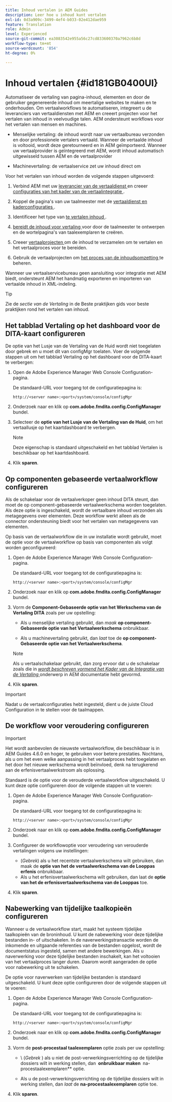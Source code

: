 ```yaml
---
title: Inhoud vertalen in AEM Guides
description: Leer hoe u inhoud kunt vertalen
exl-id: 0d3a909c-3499-4ef4-b033-02e412dae959
feature: Translation
role: Admin
level: Experienced
source-git-commit: ea3083542e955a56c27cd833600370a7962c6b8d
workflow-type: tm+mt
source-wordcount: '854'
ht-degree: 0%

---
```


# Inhoud vertalen {#id181GB0400UI}

Automatiseer de vertaling van pagina-inhoud, elementen en door de gebruiker gegenereerde inhoud om meertalige websites te maken en te onderhouden. Om vertaalworkflows te automatiseren, integreert u de leveranciers van vertaaldiensten met AEM en creeert projecten voor het vertalen van inhoud in veelvoudige talen. AEM ondersteunt workflows voor het vertalen van mensen en machines.

- Menselijke vertaling: de inhoud wordt naar uw vertaalbureau verzonden en door professionele vertalers vertaald. Wanneer de vertaalde inhoud is voltooid, wordt deze geretourneerd en in AEM geïmporteerd. Wanneer uw vertaalprovider is geïntegreerd met AEM, wordt inhoud automatisch uitgewisseld tussen AEM en de vertaalprovider

- Machinevertaling: de vertaalservice zet uw inhoud direct om


Voor het vertalen van inhoud worden de volgende stappen uitgevoerd:

1. Verbind AEM met uw [ leverancier van de vertaaldienst ](https://helpx.adobe.com/nl/experience-manager/6-5/sites/administering/using/tc-tic.html#ConnectingtoaTranslationServiceProvider) en creeer [ configuraties van het kader van de vertaalintegratie ](https://helpx.adobe.com/nl/experience-manager/6-5/sites/administering/using/tc-tic.html#CreatingaTranslationIntegrationConfiguration).

1. Koppel de pagina&#39;s van uw taalmeester met de [ vertaaldienst en kaderconfiguraties ](https://helpx.adobe.com/nl/experience-manager/6-5/sites/administering/using/tc-tic.html#ConfiguringPagesforTranslation).

1. Identificeer het type van [ te vertalen inhoud ](https://helpx.adobe.com/nl/experience-manager/6-5/sites/administering/using/tc-rules.html).

1. [ bereidt de inhoud voor vertaling ](https://helpx.adobe.com/nl/experience-manager/6-5/sites/administering/using/tc-prep.html) voor door de taalmeester te ontwerpen en de wortelpagina&#39;s van taalexemplaren te creëren.

1. Creeer [ vertaalprojecten ](https://helpx.adobe.com/nl/experience-manager/6-5/sites/administering/using/tc-manage.html) om de inhoud te verzamelen om te vertalen en het vertaalproces voor te bereiden.

1. Gebruik de vertaalprojecten om [ het proces van de inhoudsomzetting ](https://helpx.adobe.com/nl/experience-manager/6-5/sites/administering/using/tc-manage.html) te beheren.


Wanneer uw vertaalservicebureau geen aansluiting voor integratie met AEM biedt, ondersteunt AEM het handmatig exporteren en importeren van vertaalde inhoud in XML-indeling.

>[!TIP]
>
> Zie de *sectie van de Vertaling* in de Beste praktijken gids voor beste praktijken rond het vertalen van inhoud.

## Het tabblad Vertaling op het dashboard voor de DITA-kaart configureren

De optie van het Lusje van de Vertaling van de Huid wordt niet toegelaten door gebrek en u moet dit van configMgr toelaten. Voer de volgende stappen uit om het tabblad Vertaling op het dashboard voor de DITA-kaart te verbergen:

1. Open de Adobe Experience Manager Web Console Configuration-pagina.

   De standaard-URL voor toegang tot de configuratiepagina is:

   ```http
   http://<server name>:<port>/system/console/configMgr
   ```

1. Onderzoek naar en klik op **com.adobe.fmdita.config.ConfigManager** bundel.

1. Selecteer de **optie van het Lusje van de Vertaling van de Huid**, om het vertaallusje op het kaartdashboard te verbergen.

   >[!NOTE]
   >
   > Deze eigenschap is standaard uitgeschakeld en het tabblad Vertalen is beschikbaar op het kaartdashboard.

1. Klik **sparen**.

## Op componenten gebaseerde vertaalworkflow configureren

Als de schakelaar voor de vertaalverkoper geen inhoud DITA steunt, dan moet de op component-gebaseerde vertaalwerkschema worden toegelaten. Als deze optie is ingeschakeld, wordt de vertaalbare inhoud verzonden als metagegevens over elementen. Deze workflow werkt alleen als de connector ondersteuning biedt voor het vertalen van metagegevens van elementen.

Op basis van de vertaalworkflow die in uw installatie wordt gebruikt, moet de optie voor de vertaalworkflow op basis van componenten als volgt worden geconfigureerd:

1. Open de Adobe Experience Manager Web Console Configuration-pagina.

   De standaard-URL voor toegang tot de configuratiepagina is:

   ```http
   http://<server name>:<port>/system/console/configMgr
   ```

1. Onderzoek naar en klik op **com.adobe.fmdita.config.ConfigManager** bundel.

1. Vorm de **Component-Gebaseerde optie van het Werkschema van de Vertaling DITA** zoals per uw opstelling:

   - Als u menselijke vertaling gebruikt, dan *maak* **op component-Gebaseerde optie van het Vertaalwerkschema** onbruikbaar.

   - Als u machinevertaling gebruikt, dan *laat* toe de **op component-Gebaseerde optie van het Vertaalwerkschema**.

   >[!NOTE]
   >
   > Als u vertaalschakelaar gebruikt, dan zorg ervoor dat u de schakelaar zoals die in *[wordt beschreven vormend het Kader van de Integratie van de Vertaling ](https://helpx.adobe.com/nl/experience-manager/6-5/sites/administering/using/tc-tic.html)* onderwerp in AEM documentatie hebt gevormd.

1. Klik **sparen**.

>[!IMPORTANT]
>
> Nadat u de vertaalconfiguraties hebt ingesteld, dient u de juiste Cloud Configuration in te stellen voor de taalmappen.

## De workflow voor veroudering configureren

>[!IMPORTANT]
> 
> Het wordt aanbevolen de nieuwste vertaalworkflow, die beschikbaar is in AEM Guides 4.6.0 en hoger, te gebruiken voor betere prestaties. Nochtans, als u om het even welke aanpassing in het vertaalproces hebt toegelaten en het door het nieuwe werkschema wordt beïnvloed, denk na terugkerend aan de erfenisvertaalwerkstroom als oplossing.



Standaard is de optie voor de verouderde vertaalworkflow uitgeschakeld. U kunt deze optie configureren door de volgende stappen uit te voeren:

1. Open de Adobe Experience Manager Web Console Configuration-pagina.

   De standaard-URL voor toegang tot de configuratiepagina is:

   ```http
   http://<server name>:<port>/system/console/configMgr
   ```

1. Onderzoek naar en klik op **com.adobe.fmdita.config.ConfigManager** bundel.

1. Configureer de workflowoptie voor veroudering van verouderde vertalingen volgens uw instellingen:

   - (*Gebrek*) als u het recentste vertaalwerkschema wilt gebruiken, dan maak de **optie van het de vertaalwerkschema van de Looppas erfenis** onbruikbaar.
   - Als u het erfenisvertaalwerkschema wilt gebruiken, dan laat de **optie van het de erfenisvertaalwerkschema van de Looppas** toe.

1. Klik **sparen**.






<!---

This was added for 2406 CS IG

## Configure the legacy translation workflow 

It is recommended that you use the latest translation workflow, which provides enhanced performance. However, you can configure the legacy translation workflow if necessary.

Based on the translation workflow used in your setup, provide the following (property) details to configure the legacy translation workflow: the component-based translation workflow option should be configured as follows:

1.  Open the Adobe Experience Manager Web Console Configuration page.

    The default URL to access the configuration page is:

    ! Add the syntax of http as given in previous config

    Note: Configure htttp code as given in previous sample
    

1.  Search for and click on the **com.adobe.fmdita.config.ConfigManager** bundle.



1.  Configure the **Run legacy translation workflow** option as per your setup:

    -   If you use the latest translation workflow, then *Disable* \( `false`\) the **Run legacy translation workflow** option. The latest translation workflow is enabled by default. <br> 

    -   If you use the legacy translation, then *Enable \( `true`\)* the **Run legacy translation workflow** option.

1.  Click **Save**.


--->


## Nabewerking van tijdelijke taalkopieën configureren

Wanneer u de vertaalworkflow start, maakt het systeem tijdelijke taalkopieën van de broninhoud. U kunt de nabewerking voor deze tijdelijke bestanden in- of uitschakelen. In de naverwerkingstransactie worden de inkomende en uitgaande referenties van de bestanden opgelost, wordt de documentstatus ingesteld, samen met andere bewerkingen. Als u naverwerking voor deze tijdelijke bestanden inschakelt, kan het voltooien van het vertaalproces langer duren. Daarom wordt aangeraden de optie voor nabewerking uit te schakelen.

De optie voor naverwerken van tijdelijke bestanden is standaard uitgeschakeld. U kunt deze optie configureren door de volgende stappen uit te voeren:

1. Open de Adobe Experience Manager Web Console Configuration-pagina.

   De standaard-URL voor toegang tot de configuratiepagina is:

   ```http
   http://<server name>:<port>/system/console/configMgr
   ```

1. Onderzoek naar en klik op **com.adobe.fmdita.config.ConfigManager** bundel.

1. Vorm de **post-procestaal taalexemplaren** optie zoals per uw opstelling:

   - \ (*Gebrek* \) als u niet de post-verwerkingsverrichting op de tijdelijke dossiers wilt in werking stellen, dan **&#x200B; onbruikbaar maken &#x200B;** na-procestaalexemplaren** optie.

   - Als u de post-verwerkingsverrichting op de tijdelijke dossiers wilt in werking stellen, dan *laat* de **na-procestaalexemplaren** optie toe.

1. Klik **sparen**.
